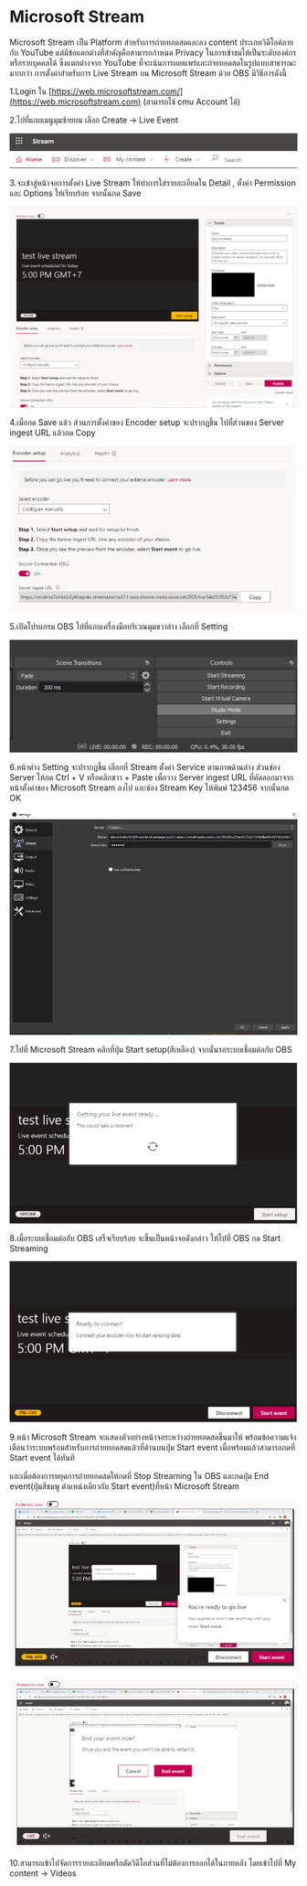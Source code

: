 # Microsoft Stream

Microsoft Stream เป็น Platform สำหรับการถ่ายทอดสดและลง content ประเภทวิดีโอค้ลายกับ YouTube แต่มีข้อแตกต่างที่สำคัญคือสามารถกำหนด Privacy ในการเข้าชมให้เป็นระดับองค์กรหรือรายบุคคลได้ ซึ่งแตกต่างจาก YouTube ที่จะเน้นการเผยแพร่และถ่ายทอดสดในรูปแบบสาธารณะมากกว่า การตั้งค่าสำหรับการ Live Stream บน Microsoft Stream ด้วย OBS มีวิธีการดังนี้

1.Login ใน [https://web.microsoftstream.com/](https://web.microsoftstream.com) (สามารถใช้ cmu Account ได้)

2.ไปที่แถบเมนูมุมซ้ายบน เลือก Create -> Live Event

![](<../.gitbook/assets/image (199) (1) (1).png>)

3.จะเข้าสู่หน้าจอการตั้งค่า Live Stream ให้ทำการใส่รายละเอียดใน Detail , ตั้งค่า Permission และ Options ให้เรียบร้อย จากนั้นกด Save

![](<../.gitbook/assets/image (196) (1) (1) (1).png>)

4.เมื่อกด Save แล้ว ส่วนการตั้งค่าของ Encoder setup จะปรากฏขึ้น ไปที่ส่วนของ Server ingest URL แล้วกด Copy

![](<../.gitbook/assets/image (203) (1).png>)

5.เปิดโปรแกรม OBS ไปที่แถบเครื่องมือบริเวณมุมขวาล่าง เลือกที่ Setting

![](<../.gitbook/assets/image (200).png>)

6.หน้าต่าง Setting จะปรากฏขึ้น เลือกที่ Stream ตั้งค่า Service ตามภาพด้านล่าง ส่วนช่อง Server ให้กด Ctrl + V หรือคลิกขวา + Paste เพื่อวาง Server ingest URL ที่คัดลอกมาจากหน้าตั้งค่าของ Microsoft Stream ลงไป และช่อง Stream Key ให้พิมพ์ 123456 จากนั้นกด OK

![](<../.gitbook/assets/image (198) (1) (1).png>)

7.ไปที่ Microsoft Stream คลิกที่ปุ่ม Start setup(สีเหลือง) จากนั้นรอระบบเชื่อมต่อกับ OBS

![](<../.gitbook/assets/image (201) (1).png>)

8.เมื่อระบบเชื่อมต่อกับ OBS เสร็จเรียบร้อย จะขึ้นเป็นหน้าจอดังกล่าว ให้ไปที่ OBS กด Start Streaming&#x20;

![](<../.gitbook/assets/image (204) (1).png>)

9.หน้า Microsoft Stream จะแสดงตัวอย่างหน้าจอระหว่างถ่ายทอดสดขึ้นมาให้ พร้อมข้อความแจ้งเตือนว่าระบบพร้อมสำหรับการถ่ายทอดสดแล้วที่ด้านบนปุ่ม Start event เมื่อพร้อมแล้วสามารถกดที่ Start event ได้ทันที

และเมื่อต้องการหยุดการถ่ายทอดสดให้กดที่ Stop Streaming ใน OBS และกดปุ่ม End event(ปุ่มสีชมพู ตำแหน่งเดียวกับ Start event)ที่หน้า Microsoft Stream

![เมื่อระบบพร้อมสำหรับการถ่ายทอดสดจะเห็นข้อความแจ้งเตือนขึ้นมาดังภาพ](<../.gitbook/assets/image (197) (1) (1).png>)

![เมื่อกด End event จะมีข้อความแจ้งเเตือนการหยุดการถ่ายทอดสดขึ้นมา](<../.gitbook/assets/image (202) (1).png>)

10.สามารถเข้าไปจัดการรายละเอียดหรือตัดวิดีโอส่วนที่ไม่ต้องการออกได้ในภายหลัง โดยเข้าไปที่ My content -> Videos
